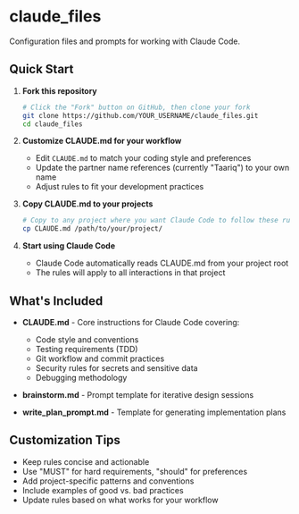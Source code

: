 # claude_files

Configuration files and prompts for working with Claude Code.

## Quick Start

1. **Fork this repository**
   ```bash
   # Click the "Fork" button on GitHub, then clone your fork
   git clone https://github.com/YOUR_USERNAME/claude_files.git
   cd claude_files
   ```

2. **Customize CLAUDE.md for your workflow**
   - Edit `CLAUDE.md` to match your coding style and preferences
   - Update the partner name references (currently "Taariq") to your own name
   - Adjust rules to fit your development practices

3. **Copy CLAUDE.md to your projects**
   ```bash
   # Copy to any project where you want Claude Code to follow these rules
   cp CLAUDE.md /path/to/your/project/
   ```

4. **Start using Claude Code**
   - Claude Code automatically reads CLAUDE.md from your project root
   - The rules will apply to all interactions in that project

## What's Included

- **CLAUDE.md** - Core instructions for Claude Code covering:
  - Code style and conventions
  - Testing requirements (TDD)
  - Git workflow and commit practices
  - Security rules for secrets and sensitive data
  - Debugging methodology

- **brainstorm.md** - Prompt template for iterative design sessions
- **write_plan_prompt.md** - Template for generating implementation plans

## Customization Tips

- Keep rules concise and actionable
- Use "MUST" for hard requirements, "should" for preferences
- Add project-specific patterns and conventions
- Include examples of good vs. bad practices
- Update rules based on what works for your workflow
